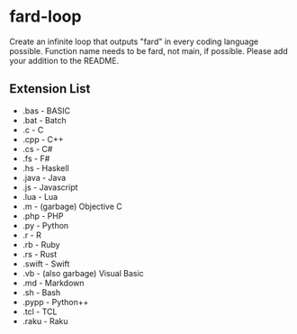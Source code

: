 # fard-loop
Create an infinite loop that outputs "fard" in every coding language possible. Function name needs to be fard, not main, if possible. Please add your addition to the README.

## Extension List
- .bas - BASIC
- .bat - Batch
- .c - C
- .cpp - C++
- .cs - C#
- .fs - F#
- .hs - Haskell
- .java - Java
- .js - Javascript
- .lua - Lua
- .m - (garbage) Objective C
- .php - PHP
- .py - Python
- .r - R
- .rb - Ruby
- .rs - Rust
- .swift - Swift
- .vb - (also garbage) Visual Basic
- .md - Markdown
- .sh - Bash
- .pypp - Python++ 
- .tcl - TCL
- .raku - Raku
